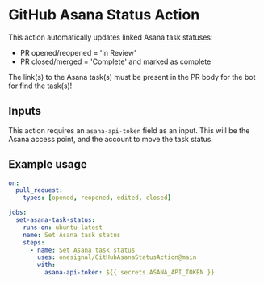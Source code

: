 # GitHub Asana Status Action

This action automatically updates linked Asana task statuses:

- PR opened/reopened = 'In Review'
- PR closed/merged = 'Complete' and marked as complete

The link(s) to the Asana task(s) must be present in the PR body for the bot for find the task(s)!

## Inputs

This action requires an `asana-api-token` field as an input. This will be the Asana access point, and the account to move the task status.

## Example usage

```yaml
on:
  pull_request:
    types: [opened, reopened, edited, closed]

jobs:
  set-asana-task-status:
    runs-on: ubuntu-latest
    name: Set Asana task status
    steps:
      - name: Set Asana task status
        uses: onesignal/GitHubAsanaStatusAction@main
        with:
          asana-api-token: ${{ secrets.ASANA_API_TOKEN }}
```
